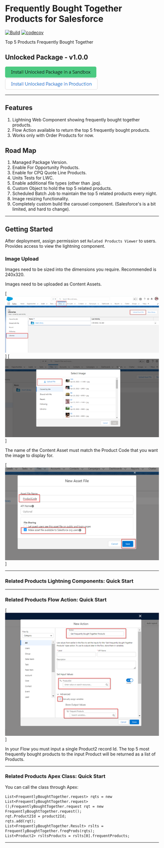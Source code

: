 # Frequently Bought Together Products for Salesforce

[![Build](https://github.com/justindixon/RelatedProducts/actions/workflows/build.yml/badge.svg)](https://github.com/jongpie/NebulaLogger/actions/workflows/build.yml)
[![codecov](https://codecov.io/gh/justindixon/RelatedProducts/branch/main/graph/badge.svg?token=ERQTH8T0N7)](https://codecov.io/gh/justindixon/RelatedProducts)

Top 5 Products Frequently Bought Together

## Unlocked Package - v1.0.0

[![Install Unlocked Package in a Sandbox](./images/btn-install-unlocked-package-sandbox.png)](https://test.salesforce.com/packaging/installPackage.apexp?p0=04t5i000000cIlvAAE)
[![Install Unlocked Package in Production](./images/btn-install-unlocked-package-production.png)](https://login.salesforce.com/packaging/installPackage.apexp?p0=04t5i000000cIlvAAE)

<!--[![View Documentation](./images/btn-view-documentation.png)](https://justindixon.github.io/RelatedProducts/)-->

<!--
## Managed Package - v1.0.0

[![Install Managed Package in a Sandbox](./images/btn-install-managed-package-sandbox.png)](https://test.salesforce.com/packaging/installPackage.apexp?mgd=true&p0=)
[![Install Managed Package in Production](./images/btn-install-managed-package-production.png)](https://login.salesforce.com/packaging/installPackage.apexp?mgd=true&p0=)
-->
<!--[![View Milestone](./images/btn-view-managed-package-milestone.png)](https://github.com/justindixon/RelatedProducts/milestone/1)-->

---

## Features

1. Lightning Web Component showing frequently bought together products.
2. Flow Action available to return the top 5 frequently bought products.
3. Works only with Order Products for now.

## Road Map

1. Managed Package Version.
2. Enable For Opportunity Products.
2. Enable for CPQ Quote Line Products.
3. Units Tests for LWC.
4. Enable additional file types (other than .jpq).
5. Custom Object to hold the top 5 related products.
6. Scheduled Batch Job to maintain the top 5 related products every night.
7. Image resizing functionality.
8. Completely custom build the carousel component. (Salesforce's is a bit limited, and hard to change).

---

## Getting Started

After deployment, assign permission set `Related Products Viewer` to users. Provides access to view the lightning component.

### Image Upload

Images need to be sized into the dimensions you require. Recommended is 240x320.

Images need to be uploaded as Content Assets.

[![Content Assets File Library](./images/content-assets-location.png)]
[![Upload Button](./images/upload-content-asset-button-location.png)]

The name of the Content Asset must match the Product Code that you want the image to display for.

[![File Details](./images/upload-content-asset-screen.png)]

---

### Related Products Lightning Components: Quick Start

---

### Related Products Flow Action: Quick Start

[![Flow Action](./images/flow-action.png)]

In your Flow you must input a single Product2 record Id. The top 5 most frequently bought products to the input Product will be returned as a list of Products.

---

### Related Products Apex Class: Quick Start

You can call the class through Apex:

```
List<FrequentlyBoughtTogether.request> rqts = new List<FrequentlyBoughtTogether.request>();FrequentlyBoughtTogether.request rqt = new FrequentlyBoughtTogether.request();
rqt.Product2Id = product2Id;
rqts.add(rqt);
List<FrequentlyBoughtTogether.Result> rslts = FrequentlyBoughtTogether.freqProds(rqts);
List<Product2> rsltsProducts = rslts[0].frequentProducts;
```

---
